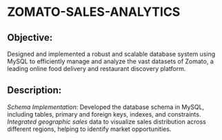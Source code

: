 # ZOMATO-SALES-ANALYTICS

## Objective:
Designed and implemented a robust and scalable database system using MySQL to efficiently manage and analyze the vast datasets of Zomato, a leading online food delivery and restaurant discovery platform.

## Description:
_Schema Implementation_: Developed the database schema in MySQL, including tables, primary and foreign keys, indexes, and constraints.
_Integrated geographic sales_ data to visualize sales distribution across different regions, helping to identify market opportunities.
